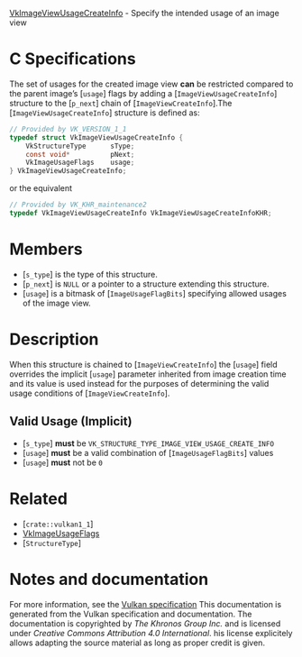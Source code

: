 [VkImageViewUsageCreateInfo](https://www.khronos.org/registry/vulkan/specs/1.3-extensions/man/html/VkImageViewUsageCreateInfo.html) - Specify the intended usage of an image view

# C Specifications
The set of usages for the created image view  **can**  be restricted compared to
the parent image’s [`usage`] flags by adding a
[`ImageViewUsageCreateInfo`] structure to the [`p_next`] chain of
[`ImageViewCreateInfo`].The [`ImageViewUsageCreateInfo`] structure is defined as:
```c
// Provided by VK_VERSION_1_1
typedef struct VkImageViewUsageCreateInfo {
    VkStructureType      sType;
    const void*          pNext;
    VkImageUsageFlags    usage;
} VkImageViewUsageCreateInfo;
```
or the equivalent
```c
// Provided by VK_KHR_maintenance2
typedef VkImageViewUsageCreateInfo VkImageViewUsageCreateInfoKHR;
```

# Members
- [`s_type`] is the type of this structure.
- [`p_next`] is `NULL` or a pointer to a structure extending this structure.
- [`usage`] is a bitmask of [`ImageUsageFlagBits`] specifying allowed usages of the image view.

# Description
When this structure is chained to [`ImageViewCreateInfo`] the
[`usage`] field overrides the implicit [`usage`] parameter inherited
from image creation time and its value is used instead for the purposes of
determining the valid usage conditions of [`ImageViewCreateInfo`].
## Valid Usage (Implicit)
-  [`s_type`] **must**  be `VK_STRUCTURE_TYPE_IMAGE_VIEW_USAGE_CREATE_INFO`
-  [`usage`] **must**  be a valid combination of [`ImageUsageFlagBits`] values
-  [`usage`] **must**  not be `0`

# Related
- [`crate::vulkan1_1`]
- [VkImageUsageFlags]()
- [`StructureType`]

# Notes and documentation
For more information, see the [Vulkan specification](https://www.khronos.org/registry/vulkan/specs/1.3-extensions/html/vkspec.html)
This documentation is generated from the Vulkan specification and documentation.
The documentation is copyrighted by *The Khronos Group Inc.* and is licensed under *Creative Commons Attribution 4.0 International*.
his license explicitely allows adapting the source material as long as proper credit is given.
        